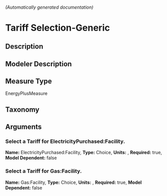 

###### (Automatically generated documentation)

#  Tariff Selection-Generic

## Description


## Modeler Description


## Measure Type
EnergyPlusMeasure

## Taxonomy


## Arguments


### Select a Tariff for ElectricityPurchased:Facility.

**Name:** ElectricityPurchased:Facility,
**Type:** Choice,
**Units:** ,
**Required:** true,
**Model Dependent:** false

### Select a Tariff for Gas:Facility.

**Name:** Gas:Facility,
**Type:** Choice,
**Units:** ,
**Required:** true,
**Model Dependent:** false




